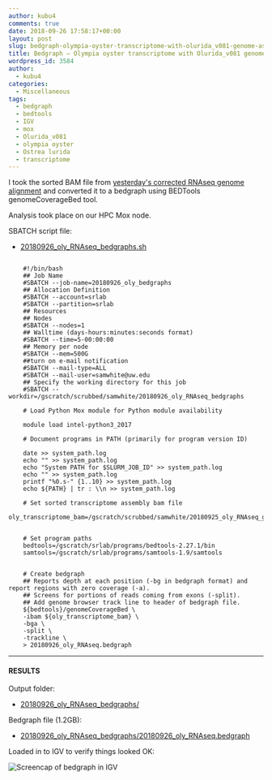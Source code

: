 ```yaml
---
author: kubu4
comments: true
date: 2018-09-26 17:58:17+00:00
layout: post
slug: bedgraph-olympia-oyster-transcriptome-with-olurida_v081-genome-assembly
title: Bedgraph – Olympia oyster transcriptome with Olurida_v081 genome assembly
wordpress_id: 3584
author:
  - kubu4
categories:
  - Miscellaneous
tags:
  - bedgraph
  - bedtools
  - IGV
  - mox
  - Olurida_v081
  - olympia oyster
  - Ostrea lurida
  - transcriptome
---
```


I took the sorted BAM file from [yesterday's corrected RNAseq genome alignment](https://robertslab.github.io/sams-notebook/2018/09/25/transcriptome-alignment-olympia-oyster-rnaseq-reads-aligned-to-genome-with-hisat2.html) and converted it to a bedgraph using BEDTools genomeCoverageBed tool.

Analysis took place on our HPC Mox node.

SBATCH script file:





  * [20180926_oly_RNAseq_bedgraphs.sh](https://owl.fish.washington.edu/Athaliana/20180926_oly_RNAseq_bedgraphs/20180926_oly_RNAseq_bedgraphs.sh)





<pre><code>
    #!/bin/bash
    ## Job Name
    #SBATCH --job-name=20180926_oly_bedgraphs
    ## Allocation Definition
    #SBATCH --account=srlab
    #SBATCH --partition=srlab
    ## Resources
    ## Nodes
    #SBATCH --nodes=1
    ## Walltime (days-hours:minutes:seconds format)
    #SBATCH --time=5-00:00:00
    ## Memory per node
    #SBATCH --mem=500G
    ##turn on e-mail notification
    #SBATCH --mail-type=ALL
    #SBATCH --mail-user=samwhite@uw.edu
    ## Specify the working directory for this job
    #SBATCH --workdir=/gscratch/scrubbed/samwhite/20180926_oly_RNAseq_bedgraphs

    # Load Python Mox module for Python module availability

    module load intel-python3_2017

    # Document programs in PATH (primarily for program version ID)

    date >> system_path.log
    echo "" >> system_path.log
    echo "System PATH for $SLURM_JOB_ID" >> system_path.log
    echo "" >> system_path.log
    printf "%0.s-" {1..10} >> system_path.log
    echo ${PATH} | tr : \\n >> system_path.log

    # Set sorted transcriptome assembly bam file
    oly_transcriptome_bam=/gscratch/scrubbed/samwhite/20180925_oly_RNAseq_genome_hisat2/20180925_Olurida_v081.sorted.bam


    # Set program paths
    bedtools=/gscratch/srlab/programs/bedtools-2.27.1/bin
    samtools=/gscratch/srlab/programs/samtools-1.9/samtools


    # Create bedgraph
    ## Reports depth at each position (-bg in bedgraph format) and report regions with zero coverage (-a).
    ## Screens for portions of reads coming from exons (-split).
    ## Add genome browser track line to header of bedgraph file.
    ${bedtools}/genomeCoverageBed \
    -ibam ${oly_transcriptome_bam} \
    -bga \
    -split \
    -trackline \
    > 20180926_oly_RNAseq.bedgraph
</code></pre>





* * *





#### RESULTS



Output folder:





  * [20180926_oly_RNAseq_bedgraphs/](https://owl.fish.washington.edu/Athaliana/20180926_oly_RNAseq_bedgraphs/)



Bedgraph file (1.2GB):



  * [20180926_oly_RNAseq_bedgraphs/20180926_oly_RNAseq.bedgraph](https://owl.fish.washington.edu/Athaliana/20180926_oly_RNAseq_bedgraphs/20180926_oly_RNAseq.bedgraph)



Loaded in to IGV to verify things looked OK:

![Screencap of bedgraph in IGV](https://owl.fish.washington.edu/Athaliana/20180926_oly_RNAseq_coverage_IGV.png)
